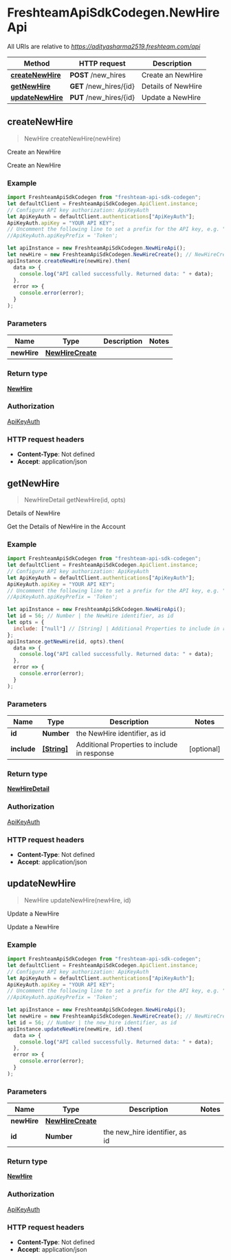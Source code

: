 # FreshteamApiSdkCodegen.NewHireApi

All URIs are relative to *https://adityasharma2519.freshteam.com/api*

| Method                                           | HTTP request            | Description        |
| ------------------------------------------------ | ----------------------- | ------------------ |
| [**createNewHire**](NewHireApi.md#createNewHire) | **POST** /new_hires     | Create an NewHire  |
| [**getNewHire**](NewHireApi.md#getNewHire)       | **GET** /new_hires/{id} | Details of NewHire |
| [**updateNewHire**](NewHireApi.md#updateNewHire) | **PUT** /new_hires/{id} | Update a NewHire   |

## createNewHire

> NewHire createNewHire(newHire)

Create an NewHire

Create an NewHire

### Example

```javascript
import FreshteamApiSdkCodegen from "freshteam-api-sdk-codegen";
let defaultClient = FreshteamApiSdkCodegen.ApiClient.instance;
// Configure API key authorization: ApiKeyAuth
let ApiKeyAuth = defaultClient.authentications["ApiKeyAuth"];
ApiKeyAuth.apiKey = "YOUR API KEY";
// Uncomment the following line to set a prefix for the API key, e.g. "Token" (defaults to null)
//ApiKeyAuth.apiKeyPrefix = 'Token';

let apiInstance = new FreshteamApiSdkCodegen.NewHireApi();
let newHire = new FreshteamApiSdkCodegen.NewHireCreate(); // NewHireCreate |
apiInstance.createNewHire(newHire).then(
  data => {
    console.log("API called successfully. Returned data: " + data);
  },
  error => {
    console.error(error);
  }
);
```

### Parameters

| Name        | Type                                  | Description | Notes |
| ----------- | ------------------------------------- | ----------- | ----- |
| **newHire** | [**NewHireCreate**](NewHireCreate.md) |             |

### Return type

[**NewHire**](NewHire.md)

### Authorization

[ApiKeyAuth](../README.md#ApiKeyAuth)

### HTTP request headers

- **Content-Type**: Not defined
- **Accept**: application/json

## getNewHire

> NewHireDetail getNewHire(id, opts)

Details of NewHire

Get the Details of NewHire in the Account

### Example

```javascript
import FreshteamApiSdkCodegen from "freshteam-api-sdk-codegen";
let defaultClient = FreshteamApiSdkCodegen.ApiClient.instance;
// Configure API key authorization: ApiKeyAuth
let ApiKeyAuth = defaultClient.authentications["ApiKeyAuth"];
ApiKeyAuth.apiKey = "YOUR API KEY";
// Uncomment the following line to set a prefix for the API key, e.g. "Token" (defaults to null)
//ApiKeyAuth.apiKeyPrefix = 'Token';

let apiInstance = new FreshteamApiSdkCodegen.NewHireApi();
let id = 56; // Number | the NewHire identifier, as id
let opts = {
  include: ["null"] // [String] | Additional Properties to include in response
};
apiInstance.getNewHire(id, opts).then(
  data => {
    console.log("API called successfully. Returned data: " + data);
  },
  error => {
    console.error(error);
  }
);
```

### Parameters

| Name        | Type                      | Description                                  | Notes      |
| ----------- | ------------------------- | -------------------------------------------- | ---------- |
| **id**      | **Number**                | the NewHire identifier, as id                |
| **include** | [**[String]**](String.md) | Additional Properties to include in response | [optional] |

### Return type

[**NewHireDetail**](NewHireDetail.md)

### Authorization

[ApiKeyAuth](../README.md#ApiKeyAuth)

### HTTP request headers

- **Content-Type**: Not defined
- **Accept**: application/json

## updateNewHire

> NewHire updateNewHire(newHire, id)

Update a NewHire

Update a NewHire

### Example

```javascript
import FreshteamApiSdkCodegen from "freshteam-api-sdk-codegen";
let defaultClient = FreshteamApiSdkCodegen.ApiClient.instance;
// Configure API key authorization: ApiKeyAuth
let ApiKeyAuth = defaultClient.authentications["ApiKeyAuth"];
ApiKeyAuth.apiKey = "YOUR API KEY";
// Uncomment the following line to set a prefix for the API key, e.g. "Token" (defaults to null)
//ApiKeyAuth.apiKeyPrefix = 'Token';

let apiInstance = new FreshteamApiSdkCodegen.NewHireApi();
let newHire = new FreshteamApiSdkCodegen.NewHireCreate(); // NewHireCreate |
let id = 56; // Number | the new_hire identifier, as id
apiInstance.updateNewHire(newHire, id).then(
  data => {
    console.log("API called successfully. Returned data: " + data);
  },
  error => {
    console.error(error);
  }
);
```

### Parameters

| Name        | Type                                  | Description                    | Notes |
| ----------- | ------------------------------------- | ------------------------------ | ----- |
| **newHire** | [**NewHireCreate**](NewHireCreate.md) |                                |
| **id**      | **Number**                            | the new_hire identifier, as id |

### Return type

[**NewHire**](NewHire.md)

### Authorization

[ApiKeyAuth](../README.md#ApiKeyAuth)

### HTTP request headers

- **Content-Type**: Not defined
- **Accept**: application/json
